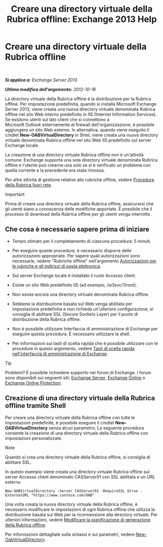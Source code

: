 ﻿---
title: 'Creare una directory virtuale della Rubrica offline: Exchange 2013 Help'
TOCTitle: Creare una directory virtuale della Rubrica offline
ms:assetid: 2c70e21f-2b12-414a-9e8c-65634a767c72
ms:mtpsurl: https://technet.microsoft.com/it-it/library/Aa996917(v=EXCHG.150)
ms:contentKeyID: 50480313
ms.date: 05/22/2018
mtps_version: v=EXCHG.150
ms.translationtype: MT
---

# Creare una directory virtuale della Rubrica offline

 

_**Si applica a:** Exchange Server 2013_

_**Ultima modifica dell'argomento:** 2012-10-16_

La directory virtuale della Rubrica offline è la distribuzione per la Rubrica offline. Per impostazione predefinita, quando si installa Microsoft Exchange Server 2013, viene creata una nuova directory virtuale denominata Rubrica offline nel sito Web interno predefinito in IIS (Internet Information Services). Se esistono utenti sul lato client che si connettono a Microsoft Outlook esternamente al firewall dell'organizzazione, è possibile aggiungere un sito Web esterno. In alternativa, quando viene eseguito il cmdlet **New-OABVirtualDirectory** in Shell, viene creata una nuova directory virtuale denominata Rubrica offline nel sito Web IIS predefinito sul server Exchange locale.

La creazione di una directory virtuale Rubrica offline non è un'attività comune. Exchange supporta una sola directory virtuale denominata Rubrica offline e l'utente può crearne una solo se si è verificato un problema con quella corrente e la precedente era stata rimossa.

Per altre attività di gestione relative alle rubriche offline, vedere [Procedure della Rubrica fuori rete](offline-address-book-procedures-exchange-2013-help.md).


> [!IMPORTANT]
> Prima di creare una directory virtuale della Rubrica offline, assicurarsi che gli utenti siano a conoscenza delle modifiche apportate. È possibile che il processo di download della Rubrica offline per gli utenti venga interrotto.



## Che cosa è necessario sapere prima di iniziare

  - Tempo stimato per il completamento di ciascuna procedura: 5 minuti.

  - Per eseguire queste procedure, è necessario disporre delle autorizzazioni appropriate. Per sapere quali autorizzazioni sono necessarie, vedere "Rubriche offline" nell'argomento [Autorizzazioni per le rubriche e gli indirizzi di posta elettronica](email-address-and-address-book-permissions-exchange-2013-help.md).

  - Sul server Exchange locale è installato il ruolo Accesso client.

  - Esiste un sito Web predefinito IIS (ad esempio, /w3svc/1/root).

  - Non esiste ancora una directory virtuale denominata Rubrica offline.

  - Sebbene la distribuzione basata sul Web venga abilitata per impostazione predefinita e non richieda un'ulteriore configurazione, si consiglia di abilitare SSL (Secure Sockets Layer) per il punto di distribuzione della Rubrica offline.

  - Non è possibile utilizzare Interfaccia di amministrazione di Exchange per eseguire questa procedura. È necessario utilizzare la shell.

  - Per informazioni sui tasti di scelta rapida che è possibile utilizzare con le procedure in questo argomento, vedere [Tasti di scelta rapida nell'interfaccia di amministrazione di Exchange](keyboard-shortcuts-in-the-exchange-admin-center-exchange-online-protection-help.md).


> [!TIP]
> Problemi? È possibile richiedere supporto nei forum di Exchange. I forum sono disponibili sui seguenti siti: <A href="https://go.microsoft.com/fwlink/p/?linkid=60612">Exchange Server</A>, <A href="https://go.microsoft.com/fwlink/p/?linkid=267542">Exchange Online</A> o <A href="https://go.microsoft.com/fwlink/p/?linkid=285351">Exchange Online Protection</A>.



## Creazione di una directory virtuale della Rubrica offline tramite Shell

Per creare una directory virtuale della Rubrica offline con tutte le impostazioni predefinite, è possibile eseguire il cmdlet **New-OABVirtualDirectory** senza alcun parametro. La seguente procedura consente la creazione di una directory virtuale della Rubrica offline con impostazioni personalizzate.


> [!NOTE]
> Quando si crea una directory virtuale della Rubrica offline, si consiglia di abilitare SSL.



In questo esempio viene creata una directory virtuale Rubrica offline sul server Accesso client denominato CASServer01 con SSL abilitata e un URL esterno.

    New-OABVirtualDirectory -Server CASServer01 -RequireSSL $true -ExternalURL "https://www.contoso.com/OAB"

Una volta creata la nuova directory virtuale della Rubrica offline, è necessario modificare le impostazioni di ogni Rubrica offline che utilizza la distribuzione basata sul Web per la riconnessione alla directory virtuale. Per ulteriori informazioni, vedere [Modificare la pianificazione di generazione della Rubrica offline](change-the-offline-address-book-generation-schedule-exchange-2013-help.md).

Per informazioni dettagliate sulla sintassi e sui parametri, vedere [New-OabVirtualDirectory](https://technet.microsoft.com/it-it/library/bb123735\(v=exchg.150\)).


